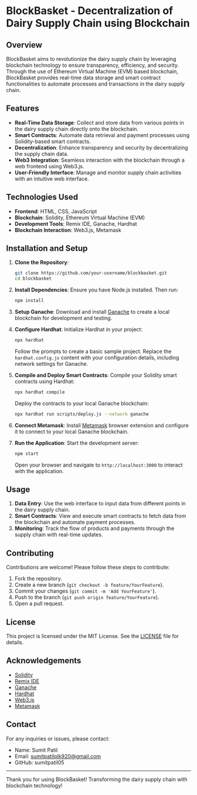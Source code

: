 # BlockBasket - Decentralization of Dairy Supply Chain using Blockchain

## Overview
BlockBasket aims to revolutionize the dairy supply chain by leveraging blockchain technology to ensure transparency, efficiency, and security. Through the use of Ethereum Virtual Machine (EVM) based blockchain, BlockBasket provides real-time data storage and smart contract functionalities to automate processes and transactions in the dairy supply chain.

## Features
- **Real-Time Data Storage**: Collect and store data from various points in the dairy supply chain directly onto the blockchain.
- **Smart Contracts**: Automate data retrieval and payment processes using Solidity-based smart contracts.
- **Decentralization**: Enhance transparency and security by decentralizing the supply chain data.
- **Web3 Integration**: Seamless interaction with the blockchain through a web frontend using Web3.js.
- **User-Friendly Interface**: Manage and monitor supply chain activities with an intuitive web interface.

## Technologies Used
- **Frontend**: HTML, CSS, JavaScript
- **Blockchain**: Solidity, Ethereum Virtual Machine (EVM)
- **Development Tools**: Remix IDE, Ganache, Hardhat
- **Blockchain Interaction**: Web3.js, Metamask

## Installation and Setup

1. **Clone the Repository**:
   ```bash
   git clone https://github.com/your-username/blockbasket.git
   cd blockbasket
   ```

2. **Install Dependencies**:
   Ensure you have Node.js installed. Then run:
   ```bash
   npm install
   ```

3. **Setup Ganache**:
   Download and install [Ganache](https://www.trufflesuite.com/ganache) to create a local blockchain for development and testing.

4. **Configure Hardhat**:
   Initialize Hardhat in your project:
   ```bash
   npx hardhat
   ```
   Follow the prompts to create a basic sample project. Replace the `hardhat.config.js` content with your configuration details, including network settings for Ganache.

5. **Compile and Deploy Smart Contracts**:
   Compile your Solidity smart contracts using Hardhat:
   ```bash
   npx hardhat compile
   ```
   Deploy the contracts to your local Ganache blockchain:
   ```bash
   npx hardhat run scripts/deploy.js --network ganache
   ```

6. **Connect Metamask**:
   Install [Metamask](https://metamask.io/) browser extension and configure it to connect to your local Ganache blockchain.

7. **Run the Application**:
   Start the development server:
   ```bash
   npm start
   ```
   Open your browser and navigate to `http://localhost:3000` to interact with the application.

## Usage
1. **Data Entry**: Use the web interface to input data from different points in the dairy supply chain.
2. **Smart Contracts**: View and execute smart contracts to fetch data from the blockchain and automate payment processes.
3. **Monitoring**: Track the flow of products and payments through the supply chain with real-time updates.

## Contributing
Contributions are welcome! Please follow these steps to contribute:
1. Fork the repository.
2. Create a new branch (`git checkout -b feature/YourFeature`).
3. Commit your changes (`git commit -m 'Add YourFeature'`).
4. Push to the branch (`git push origin feature/YourFeature`).
5. Open a pull request.

## License
This project is licensed under the MIT License. See the [LICENSE](LICENSE) file for details.

## Acknowledgements
- [Solidity](https://soliditylang.org/)
- [Remix IDE](https://remix.ethereum.org/)
- [Ganache](https://www.trufflesuite.com/ganache)
- [Hardhat](https://hardhat.org/)
- [Web3.js](https://web3js.readthedocs.io/)
- [Metamask](https://metamask.io/)

## Contact
For any inquiries or issues, please contact:
* Name: Sumit Patil
* Email: sumitpatilplk920@gmail.com
* GitHub: sumitpatil05

---

Thank you for using BlockBasket! Transforming the dairy supply chain with blockchain technology!
